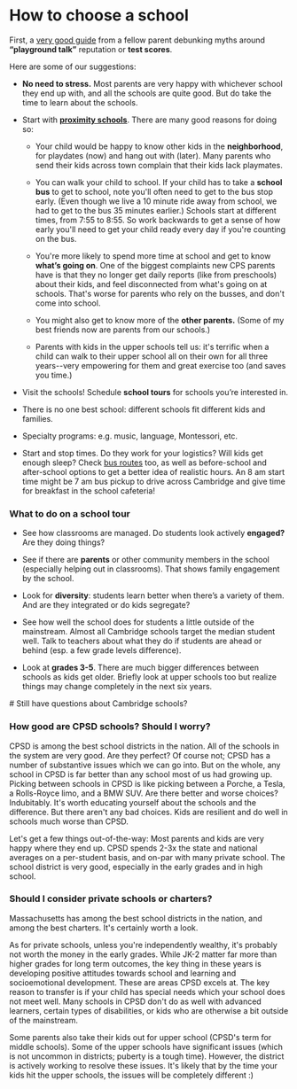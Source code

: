 # How to choose a school
First, a [very good guide](http://www.cpsd.us/UserFiles/Servers/Server_3042785/File/Migration/Reflections_on_the_Kindergarten_Lottery.pdf?rev=0) from a fellow parent debunking myths around **“playground talk”** reputation or **test scores**. 

Here are some of our suggestions:

* **No need to stress.** Most parents are very happy with whichever school they end up with, and all the schools are quite good.  But do take the time to learn about the schools. 
* Start with **[proximity schools](http://cpsd.us/departments/frc/proximity_map_finder)**.  There are many good reasons for doing so:

    * Your child would be happy to know other kids in the **neighborhood**, for playdates (now) and hang out with (later).  Many parents who send their kids across town complain that their kids lack playmates. 

    * You can walk your child to school.  If your child has to take a **school bus** to get to school, note you'll often need to get to the bus stop early. (Even though we live a 10 minute ride away from school, we had to get to the bus 35 minutes earlier.)  Schools start at different times, from 7:55 to 8:55.  So work backwards to get a sense of how early you'll need to get your child ready every day if you're counting on the bus.
    * You're more likely to spend more time at school and get to know **what’s going on**.  One of the biggest complaints new CPS parents have is that they no longer get daily reports (like from preschools) about their kids, and feel disconnected from what's going on at schools. That's worse for parents who rely on the busses, and don't come into school.

    * You might also get to know more of the **other parents.**  (Some of my best friends now are parents from our schools.)

     * Parents with kids in the upper schools tell us: it's terrific when a child can walk to their upper school all on their own for all three years--very empowering for them and great exercise too (and saves you time.)

* Visit the schools!  Schedule **school tours** for schools you’re interested in. 

* There is no one best school: different schools fit  different kids and families.

* Specialty programs: e.g.  music, language, Montessori, etc.

* Start and stop times. Do they work for your logistics? Will kids get enough sleep? Check [bus routes](https://ewa.edulogweb.com/cambridgema1web/webquery/) too, as well as before-school and after-school options to get a better idea of realistic hours. An 8 am start time might be 7 am bus pickup to drive across Cambridge and give time for breakfast in the school cafeteria!

### What to do on a school tour

* See how classrooms are managed. Do students look actively **engaged?** Are they doing things? 

* See if there are **parents** or other community members in the school (especially helping out in classrooms).
  That shows family engagement by the school.

* Look for **diversity**: students learn better when there’s a variety of them.  And are they integrated or do kids segregate?

* See how well the school does for students a little outside of the mainstream. Almost all Cambridge schools target the median student well. Talk to teachers about what they do if students are ahead or behind (esp. a few grade levels difference).

* Look at **grades 3-5**. There are much bigger differences between schools as kids get older. Briefly look at upper schools too but realize things may change completely in the next six years. 

<div class="dspacer"/>
# Still have questions about Cambridge schools? 

### How good are CPSD schools? Should I worry? 

CPSD is among the best school districts in the nation. All of the schools in the system are very good. Are they perfect? Of course not; CPSD has a number of substantive issues which we can go into. But on the whole, any school in CPSD is far better than any school most of us had growing up. Picking between schools in CPSD is like picking between a Porche, a Tesla, a Rolls-Royce limo, and a BMW SUV. Are there better and worse choices? Indubitably. It's worth educating yourself about the schools and the difference. But there aren't any bad choices. Kids are resilient and do well in schools much worse than CPSD.

Let's get a few things out-of-the-way: Most parents and kids are very happy where they end up. CPSD spends 2-3x the state and national averages on a per-student basis, and on-par with many private school. The school district is very good, especially in the early grades and in high school.

### Should I consider private schools or charters? 

Massachusetts has among the best school districts in the nation, and among the best charters. It's certainly worth a look. 

As for private schools, unless you're independently wealthy, it's probably not worth the money in the early grades. While JK-2 matter far more than higher grades for long term outcomes, the key thing in these years is developing positive attitudes towards school and learning and socioemotional development. These are areas CPSD excels at. The key reason to transfer is if your child has special needs which your school does not meet well. Many schools in CPSD don't do as well with advanced learners, certain types of disabilities, or kids who are otherwise a bit outside of the mainstream. 

Some parents also take their kids out for upper school (CPSD's term for middle schools). Some of the upper schools have significant issues (which is not uncommon in districts; puberty is a tough time). However, the district is actively working to resolve these issues.  It's likely that by the time your kids hit the upper schools, the issues will be completely different :)

